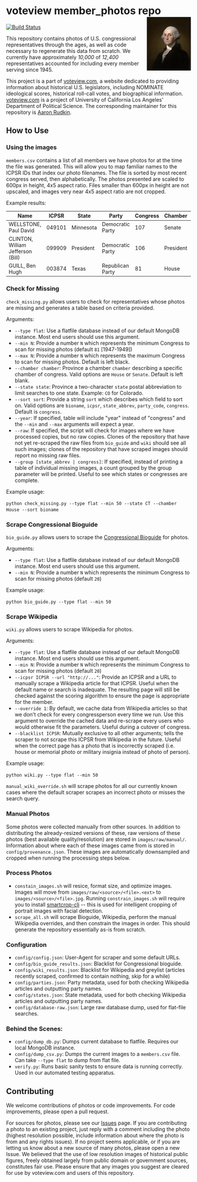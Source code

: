 # voteview member_photos repo <img src="resources/washington.jpg" align="right" />

[![Build Status](https://travis-ci.org/voteview/member_photos.svg?branch=master)](https://travis-ci.org/voteview/member_photos)

This repository contains photos of U.S. congressional representatives through the ages, as well as code necessary to regenerate this data from scratch. We currently have approximately *10,000* of *12,400* representatives accounted for including every member serving since 1945.

This project is a part of [voteview.com](https://voteview.com), a website dedicated to providing information about historical U.S. legislators, including NOMINATE ideological scores, historical roll-call votes, and biographical information. [voteview.com](https://voteview.com) is a project of University of California Los Angeles' Department of Political Science. The corresponding maintainer for this repository is [Aaron Rudkin](https://github.com/aaronrudkin/).

## How to Use

### Using the images

`members.csv` contains a list of all members we have photos for at the time the file was generated. This will allow you to map familiar names to the ICPSR IDs that index our photo filenames. The file is sorted by most recent congress served, then alphabetically. The photos presented are scaled to 600px in height, 4x5 aspect ratio. Files smaller than 600px in height are not upscaled, and images very near 4x5 aspect ratio are not cropped.

Example results:

Name | ICPSR | State | Party | Congress | Chamber | Born | Died | Image | Source | Provenance
-----|-------|-------|-------|----------|---------|------|------|-------|--------|------------
WELLSTONE, Paul David | 049101 | Minnesota | Democratic Party | 107 | Senate | 1944 | 2002 | images/bio_guide/049101.jpg | bio_guide | 
CLINTON, William Jefferson (Bill) | 099909 | President | Democratic Party | 106 | President | 1946 | | images/wiki/099909.jpg | wiki | 
GUILL, Ben Hugh | 003874 | Texas | Republican Party | 81 | House | 1909 | 1994 | images/manual/003874.jpg | manual | [Representing Texas](https://books.google.com/books?id=-14gbMQftG0C)

### Check for Missing

`check_missing.py` allows users to check for representatives whose photos are missing and generates a table based on criteria provided.

Arguments:

* `--type flat`: Use a flatfile database instead of our default MongoDB instance. Most end users should use this argument.
* `--min N`: Provide a number `N` which represents the minimum Congress to scan for missing photos (default `81` [1947-1949])
* `--max N`: Provide a number `N` which represents the maximum Congress to scan for missing photos. Default is left black.
* `--chamber chamber`: Province a chamber `chamber` describing a specific chamber of congress. Valid options are `House` or `Senate`. Default is left blank.
* `--state state`: Province a two-character `state` postal abbreviation to limit searches to one state. Example: `CO` for Colorado.
* `--sort sort`: Provide a string `sort` which describes which field to sort on. Valid options are `bioname`, `icpsr`, `state_abbrev`, `party_code`, `congress`. Default is `congress`.
* `--year`: If specified, table will include "year" instead of "congress" and the `--min` and `--max` arguments will expect a year.
* `--raw`: If specified, the script will check for images where we have processed copies, but no raw copies. Clones of the repository that have not yet re-scraped the raw files from `bio_guide` and `wiki` should see all such images; clones of the repository that have scraped images should report no missing raw files.
* `--group [state_abbrev | congress]`: If specified, instead of printing a table of individual missing images, a count grouped by the group parameter will be printed. Useful to see which states or congresses are complete.

Example usage:

`python check_missing.py --type flat --min 50 --state CT --chamber House --sort bioname`

### Scrape Congressional Bioguide

`bio_guide.py` allows users to scrape the [Congressional Bioguide](http://bioguide.congress.gov/biosearch/biosearch.asp) for photos.

Arguments:

* `--type flat`: Use a flatfile database instead of our default MongoDB instance. Most end users should use this argument.
* `--min N`: Provide a number `N` which represents the minimum Congress to scan for missing photos (default `20`)

Example usage:

`python bio_guide.py --type flat --min 50`

### Scrape Wikipedia

`wiki.py` allows users to scrape Wikipedia for photos.

Arguments:

* `--type flat`: Use a flatfile database instead of our default MongoDB instance. Most end users should use this argument.
* `--min N`: Provide a number `N` which represents the minimum Congress to scan for missing photos (default `20`)
* `--icpsr ICPSR --url "http://..."`: Provide an ICPSR and a URL to manually scrape a Wikipedia article for that ICPSR. Useful when the default name or search is inadequate. The resulting page will still be checked against the scoring algorithm to ensure the page is appropriate for the member.
* `--override 1`: By default, we cache data from Wikipedia articles so that we don't check for every congressperson every time we run. Use this argument to override the cached data and re-scrape every users who would otherwise fit the parameters. Useful during a cutover of congress.
* `--blacklist ICPSR`: Mutually exclusive to all other arguments; tells the scraper to not scrape this ICPSR from Wikipedia in the future. Useful when the correct page has a photo that is incorrectly scraped (i.e. house or memorial photo or military insignia instead of photo of person).

Example usage:

`python wiki.py --type flat --min 50`

`manual_wiki_override.sh` will scrape photos for all our currently known cases where the default scraper scrapes an incorrect photo or misses the search query.

### Manual Photos

Some photos were collected manually from other sources. In addition to distributing the already-resized versions of these, raw versions of these photos (best available quality/resolution) are stored in `images/raw/manual/`. Information about where each of these images came from is stored in `config/provenance.json`. These images are automatically downsampled and cropped when running the processing steps below.

### Process Photos

* `constain_images.sh` will resice, format size, and optimize images. Images will move from `images/raw/<source>/<file>.<ext>` to `images/<source>/<file>.jpg`. Running `constrain_images.sh` will require you to install [smartcrop-cli](https://github.com/jwagner/smartcrop-cli) -- this is used for intelligent cropping of portrait images with facial detection.
* `scrape_all.sh` will scrape Bioguide, Wikipedia, perform the manual Wikipedia overrides, and then constrain the images in order. This should generate the repository essentially as-is from scratch.

### Configuration

* `config/config.json`: User-Agent for scraper and some default URLs.
* `config/bio_guide_results.json`: Blacklist for Congressional bioguide.
* `config/wiki_results.json`: Blacklist for Wikipedia and greylist (articles recently scraped, confirmed to contain nothing, skip for a while)
* `config/parties.json`: Party metadata, used for both checking Wikipedia articles and outputting party names.
* `config/states.json`: State metadata, used for both checking Wikipedia articles and outputting party names.
* `config/database-raw.json`: Large raw database dump, used for flat-file searches.

### Behind the Scenes:

* `config/dump_db.py`: Dumps current database to flatfile. Requires our local MongoDB instance.
* `config/dump_csv.py`: Dumps the current images to a `members.csv` file. Can take `--type flat` to dump from flat file.
* `verify.py`: Runs basic sanity tests to ensure data is running correctly. Used in our automated testing apparatus.

## Contributing

We welcome contributions of photos or code improvements. For code improvements, please open a pull request.

For sources for photos, please see our [Issues](https://github.com/voteview/member_photos/issues) page. If you are contributing a photo to an existing project, just reply with a comment including the photo (highest resolution possible, include information about where the photo is from and any rights issues). If no project seems applicable, or if you are letting us know about a new source of many photos, please open a new Issue. We believed that the use of low resolution images of historical public figures, freely obtained largely from public domain or government sources, constitutes fair use. Please ensure that any images you suggest are cleared for use by voteview.com and users of this repository.
